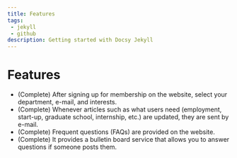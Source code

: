 ```yaml
---
title: Features
tags: 
 - jekyll
 - github
description: Getting started with Docsy Jekyll
---
```



Features
========

* (Complete) After signing up for membership on the website, select your department, e-mail, and interests.
* (Complete) Whenever articles such as what users need (employment, start-up, graduate school, internship, etc.) are updated, they are sent by e-mail.
* (Complete) Frequent questions (FAQs) are provided on the website.
* (Complete) It provides a bulletin board service that allows you to answer questions if someone posts them.
